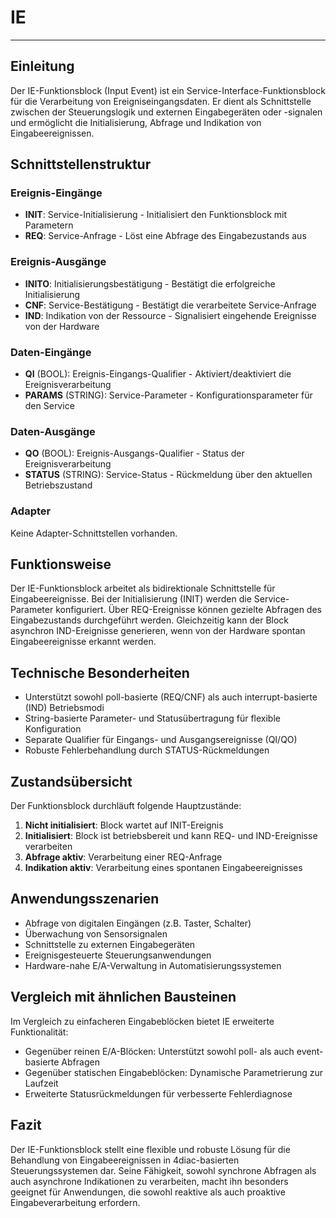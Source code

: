 # IE

* * * * * * * * * *

## Einleitung
Der IE-Funktionsblock (Input Event) ist ein Service-Interface-Funktionsblock für die Verarbeitung von Ereigniseingangsdaten. Er dient als Schnittstelle zwischen der Steuerungslogik und externen Eingabegeräten oder -signalen und ermöglicht die Initialisierung, Abfrage und Indikation von Eingabeereignissen.

## Schnittstellenstruktur

### **Ereignis-Eingänge**
- **INIT**: Service-Initialisierung - Initialisiert den Funktionsblock mit Parametern
- **REQ**: Service-Anfrage - Löst eine Abfrage des Eingabezustands aus

### **Ereignis-Ausgänge**
- **INITO**: Initialisierungsbestätigung - Bestätigt die erfolgreiche Initialisierung
- **CNF**: Service-Bestätigung - Bestätigt die verarbeitete Service-Anfrage
- **IND**: Indikation von der Ressource - Signalisiert eingehende Ereignisse von der Hardware

### **Daten-Eingänge**
- **QI** (BOOL): Ereignis-Eingangs-Qualifier - Aktiviert/deaktiviert die Ereignisverarbeitung
- **PARAMS** (STRING): Service-Parameter - Konfigurationsparameter für den Service

### **Daten-Ausgänge**
- **QO** (BOOL): Ereignis-Ausgangs-Qualifier - Status der Ereignisverarbeitung
- **STATUS** (STRING): Service-Status - Rückmeldung über den aktuellen Betriebszustand

### **Adapter**
Keine Adapter-Schnittstellen vorhanden.

## Funktionsweise
Der IE-Funktionsblock arbeitet als bidirektionale Schnittstelle für Eingabeereignisse. Bei der Initialisierung (INIT) werden die Service-Parameter konfiguriert. Über REQ-Ereignisse können gezielte Abfragen des Eingabezustands durchgeführt werden. Gleichzeitig kann der Block asynchron IND-Ereignisse generieren, wenn von der Hardware spontan Eingabeereignisse erkannt werden.

## Technische Besonderheiten
- Unterstützt sowohl poll-basierte (REQ/CNF) als auch interrupt-basierte (IND) Betriebsmodi
- String-basierte Parameter- und Statusübertragung für flexible Konfiguration
- Separate Qualifier für Eingangs- und Ausgangsereignisse (QI/QO)
- Robuste Fehlerbehandlung durch STATUS-Rückmeldungen

## Zustandsübersicht
Der Funktionsblock durchläuft folgende Hauptzustände:
1. **Nicht initialisiert**: Block wartet auf INIT-Ereignis
2. **Initialisiert**: Block ist betriebsbereit und kann REQ- und IND-Ereignisse verarbeiten
3. **Abfrage aktiv**: Verarbeitung einer REQ-Anfrage
4. **Indikation aktiv**: Verarbeitung eines spontanen Eingabeereignisses

## Anwendungsszenarien
- Abfrage von digitalen Eingängen (z.B. Taster, Schalter)
- Überwachung von Sensorsignalen
- Schnittstelle zu externen Eingabegeräten
- Ereignisgesteuerte Steuerungsanwendungen
- Hardware-nahe E/A-Verwaltung in Automatisierungssystemen

## Vergleich mit ähnlichen Bausteinen
Im Vergleich zu einfacheren Eingabeblöcken bietet IE erweiterte Funktionalität:
- Gegenüber reinen E/A-Blöcken: Unterstützt sowohl poll- als auch event-basierte Abfragen
- Gegenüber statischen Eingabeblöcken: Dynamische Parametrierung zur Laufzeit
- Erweiterte Statusrückmeldungen für verbesserte Fehlerdiagnose

## Fazit
Der IE-Funktionsblock stellt eine flexible und robuste Lösung für die Behandlung von Eingabeereignissen in 4diac-basierten Steuerungssystemen dar. Seine Fähigkeit, sowohl synchrone Abfragen als auch asynchrone Indikationen zu verarbeiten, macht ihn besonders geeignet für Anwendungen, die sowohl reaktive als auch proaktive Eingabeverarbeitung erfordern.